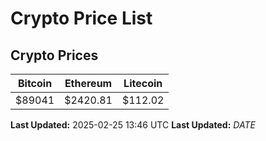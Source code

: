 # Crypto Price List

## Crypto Prices
| Bitcoin | Ethereum | Litecoin |
| ------- | -------- | -------- |
| $89041 | $2420.81 | $112.02 |
**Last Updated:** 2025-02-25 13:46 UTC
**Last Updated:** $DATE$
